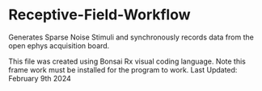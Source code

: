 # Receptive-Field-Workflow

Generates Sparse Noise Stimuli and synchronously records data from the open ephys acquisition board.

This file was created using Bonsai Rx visual coding language. Note this frame work must be installed for the program to work.
Last Updated: February 9th 2024
